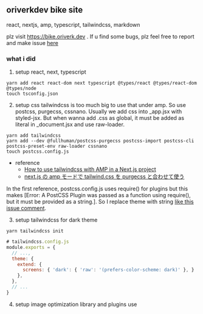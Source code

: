 ## oriverkdev bike site
react, nextjs, amp, typescript, tailwindcss, markdown

plz visit https://bike.oriverk.dev . If u find some bugs, plz feel free to report and make issue [here](https://github.com/oriverk/oriverkdev-bike/issues?q=is%3Aissue+is%3Aopen+sort%3Aupdated-desc)


### what i did
1. setup react, next, typescript

```
yarn add react react-dom next typescript @types/react @types/react-dom @types/node
touch tsconfig.json
```

2. setup css
tailwindcss is too much big to use that under amp. So use postcss, purgecss, cssnano. Usually we add css into _app.jsx with styled-jsx. But when wanna add .css as global, it must be added as literal in _document.jsx and use raw-loader.

```
yarn add tailwindcss
yarn add --dev @fullhuman/postcss-purgecss postcss-import postcss-cli postcss-preset-env raw-loader cssnano
touch postcss.config.js
```

- reference
  - [How to use tailwindcss with AMP in a Next.js project](https://dev.to/geekplux/how-to-use-tailwindcss-with-amp-in-a-next-js-project-1f97)
  - [next.js の amp モードで tailwind.css を purgecss と合わせて使う](https://mizchi.dev/next-amp-tailwind-postcss)

In the first reference, postcss.config.js uses require() for plugins but this makes [Error: A PostCSS Plugin was passed as a function using require(), but it must be provided as a string.]. So I replace theme with string [like this issue comment](https://github.com/vercel/next.js/issues/10117#issuecomment-574892000).

3. setup tailwindcss for dark theme
  
```
yarn tailwindcss init
```
```js
# tailwindcss.config.js
module.exports = {
  // ...,
  theme: {
    extend: { 
      screens: { 'dark': { 'raw': '(prefers-color-scheme: dark)' }, }
    },
  },
  // ...
}
```

4. setup image optimization library and plugins
use 




